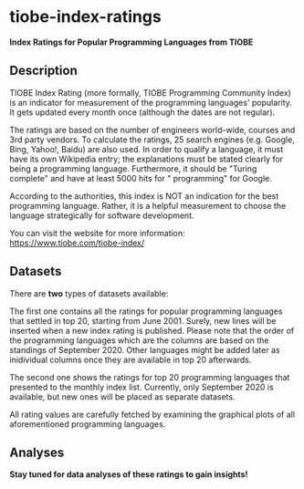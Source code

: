 # tiobe-index-ratings

**Index Ratings for Popular Programming Languages from TIOBE**

## Description

TIOBE Index Rating (more formally, TIOBE Programming Community Index) is an indicator for measurement of the programming languages' popularity. It gets updated every month once (although the dates are not regular). 

The ratings are based on the number of engineers world-wide, courses and 3rd party vendors. To calculate the ratings, 25 search engines (e.g. Google, Bing, Yahoo!, Baidu) are also used. In order to qualify a language, it must have its own Wikipedia entry; the explanations must be stated clearly for being a programming language. Furthermore, it should be "Turing complete" and have at least 5000 hits for "<language> programming" for Google.
  
According to the authorities, this index is NOT an indication for the best programming language. Rather, it is a helpful measurement to choose the language strategically for software development.

You can visit the website for more information: https://www.tiobe.com/tiobe-index/

## Datasets

There are **two** types of datasets available: 

The first one contains all the ratings for popular programming languages that settled in top 20, starting from June 2001. Surely, new lines will be inserted when a new index rating is published. Please note that the order of the programming languages which are the columns are based on the standings of September 2020. Other languages might be added later as inidividual columns once they are available in top 20 afterwards.

The second one shows the ratings for top 20 programming languages that presented to the monthly index list. Currently, only September 2020 is available, but new ones will be placed as separate datasets.

All rating values are carefully fetched by examining the graphical plots of all aforementioned programming languages.

## Analyses

**Stay tuned for data analyses of these ratings to gain insights!**
